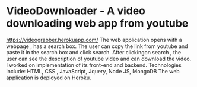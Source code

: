# VideoDownloader - A video downloading web app from youtube
https://videograbber.herokuapp.com/
The web application opens with a webpage , has a search box. The user can copy the link from youtube and paste it in the search box and click search. After clickingon search , the user can see the description of youtube video and can download the video.
I worked on implementation of its front-end and backend. Technologies include: HTML, CSS , JavaScript, Jquery, Node JS, MongoDB 
The web application is deployed on Heroku.
